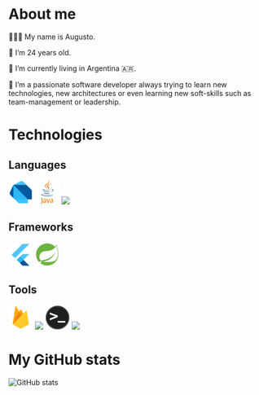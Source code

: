 # About me

👨🏽‍💻 My name is Augusto.

🎂 I’m 24 years old.

📍 I’m currently living in Argentina 🇦🇷.

🚀 I’m a passionate software developer always trying to learn new technologies, new architectures or even learning new soft-skills such as team-management or leadership.

# Technologies

## Languages

<p>
  <img height="48" src="https://raw.githubusercontent.com/github/explore/80688e429a7d4ef2fca1e82350fe8e3517d3494d/topics/dart/dart.png">
  <img height="48" src="https://raw.githubusercontent.com/github/explore/80688e429a7d4ef2fca1e82350fe8e3517d3494d/topics/java/java.png">
  <img height="48" src="https://upload.wikimedia.org/wikipedia/commons/thumb/1/18/ISO_C%2B%2B_Logo.svg/400px-ISO_C%2B%2B_Logo.svg.png">
</p>

## Frameworks

<p>
  <img height="48" src="https://raw.githubusercontent.com/github/explore/80688e429a7d4ef2fca1e82350fe8e3517d3494d/topics/flutter/flutter.png">
  <img height="48" src="https://raw.githubusercontent.com/github/explore/80688e429a7d4ef2fca1e82350fe8e3517d3494d/topics/spring-boot/spring-boot.png">
</p>

## Tools

<p>
  <img height="48" src="https://raw.githubusercontent.com/github/explore/80688e429a7d4ef2fca1e82350fe8e3517d3494d/topics/firebase/firebase.png">
  <img height="48" src="https://upload.wikimedia.org/wikipedia/commons/thumb/e/e0/Git-logo.svg/2880px-Git-logo.svg.png">
  <img height="48" src="https://raw.githubusercontent.com/github/explore/80688e429a7d4ef2fca1e82350fe8e3517d3494d/topics/terminal/terminal.png">
  <img height="48" src="https://upload.wikimedia.org/wikipedia/commons/thumb/3/33/Figma-logo.svg/1024px-Figma-logo.svg.png">
</p>

# My GitHub stats

![GitHub stats](https://github-readme-stats.vercel.app/api?username=augustogiavedoni&show_icons=true&hide_border=true)

